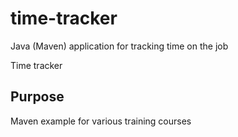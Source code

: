 # time-tracker
Java (Maven) application for tracking time on the job

Time tracker

## Purpose

 Maven example for various training courses
